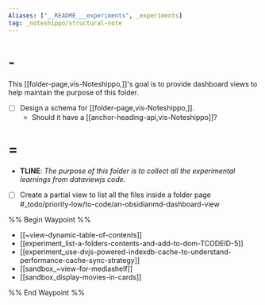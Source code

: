 ```yaml
---
Aliases: ["__README___experiments", _experiments]
tag: _noteshippo/structural-note
---
```



# -

This [[folder-page,vis-Noteshippo,]]'s goal is to provide dashboard views to help maintain the purpose of this folder.

- [ ] Design a schema for [[folder-page,vis-Noteshippo,]].
  - Should it have a [[anchor-heading-api,vis-Noteshippo]]?

# = 

* **TLINE**: *The purpose of this folder is to collect all the experimental learnings from dataviewjs code.*

- [ ] Create a partial view to list all the files inside a folder page #_todo/priority-low/to-code/an-obsidianmd-dashboard-view 

%% Begin Waypoint %%
- [[~view-dynamic-table-of-contents]]
- [[experiment_list-a-folders-contents-and-add-to-dom-TCODEID-5]]
- [[experiment_use-dvjs-powered-indexdb-cache-to-understand-performance-cache-sync-strategy]]
- [[sandbox_~view-for-mediashelf]]
- [[sandbox_display-movies-in-cards]]

%% End Waypoint %%